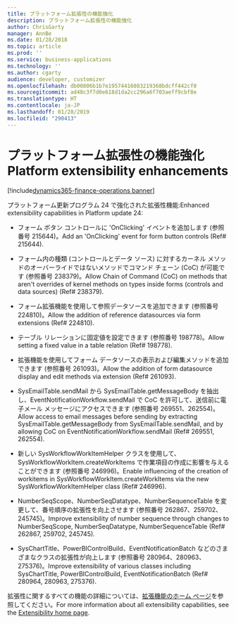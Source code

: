 ```yaml
---
title: プラットフォーム拡張性の機能強化
description: プラットフォーム拡張性の機能強化
author: ChrisGarty
manager: AnnBe
ms.date: 01/28/2018
ms.topic: article
ms.prod: ''
ms.service: business-applications
ms.technology: ''
ms.author: cgarty
audience: developer, customizer
ms.openlocfilehash: db00806b1b7e19574416083219368bdcff442cf0
ms.sourcegitcommit: ad48c3f7d0e618d1da2cc296a6f703aeff9cbf8e
ms.translationtype: HT
ms.contentlocale: ja-JP
ms.lasthandoff: 01/28/2019
ms.locfileid: "290413"
---
```

# <a name="platform-extensibility-enhancements"></a><span data-ttu-id="424d7-103">プラットフォーム拡張性の機能強化</span><span class="sxs-lookup"><span data-stu-id="424d7-103">Platform extensibility enhancements</span></span>
[!include[dynamics365-finance-operations banner](../includes/dynamics365-finance-operations.md)]

<span data-ttu-id="424d7-104">プラットフォーム更新プログラム 24 で強化された拡張性機能:</span><span class="sxs-lookup"><span data-stu-id="424d7-104">Enhanced extensibility capabilities in Platform update 24:</span></span>

- <span data-ttu-id="424d7-105">フォーム ボタン コントロールに 'OnClicking' イベントを追加します (参照番号 215644)。</span><span class="sxs-lookup"><span data-stu-id="424d7-105">Add an 'OnClicking' event for form button controls (Ref# 215644).</span></span>

- <span data-ttu-id="424d7-106">フォーム内の種類 (コントロールとデータ ソース) に対するカーネル メソッドのオーバーライドではないメソッドでコマンド チェーン (CoC) が可能です (参照番号 238379)。</span><span class="sxs-lookup"><span data-stu-id="424d7-106">Allow Chain of Command (CoC) on methods that aren't overrides of kernel methods on types inside forms (controls and data sources) (Ref# 238379).</span></span>

- <span data-ttu-id="424d7-107">フォーム拡張機能を使用して参照データソースを追加できます (参照番号 224810)。</span><span class="sxs-lookup"><span data-stu-id="424d7-107">Allow the addition of reference datasources via form extensions (Ref# 224810).</span></span>

- <span data-ttu-id="424d7-108">テーブル リレーションに固定値を設定できます (参照番号 198778)。</span><span class="sxs-lookup"><span data-stu-id="424d7-108">Allow setting a fixed value in a table relation (Ref# 198778).</span></span>

- <span data-ttu-id="424d7-109">拡張機能を使用してフォーム データソースの表示および編集メソッドを追加できます (参照番号 261093)。</span><span class="sxs-lookup"><span data-stu-id="424d7-109">Allow the addition of form datasource display and edit methods via extension (Ref# 261093).</span></span>

- <span data-ttu-id="424d7-110">SysEmailTable.sendMail から SysEmailTable.getMessageBody を抽出し、EventNotificationWorkflow.sendMail で CoC を許可して、送信前に電子メール メッセージにアクセスできます (参照番号 269551、262554)。</span><span class="sxs-lookup"><span data-stu-id="424d7-110">Allow access to email messages before sending by extracting SysEmailTable.getMessageBody from SysEmailTable.sendMail, and by allowing CoC on EventNotificationWorkflow.sendMail (Ref# 269551, 262554).</span></span>

- <span data-ttu-id="424d7-111">新しい SysWorkflowWorkItemHelper クラスを使用して、SysWorkflowWorkItem.createWorkItems で作業項目の作成に影響を与えることができます (参照番号 246996)。</span><span class="sxs-lookup"><span data-stu-id="424d7-111">Enable influencing of the creation of workitems in SysWorkflowWorkItem.createWorkItems via the new SysWorkflowWorkItemHelper class (Ref# 246996).</span></span>

- <span data-ttu-id="424d7-112">NumberSeqScope、NumberSeqDatatype、NumberSequenceTable を変更して、番号順序の拡張性を向上させます (参照番号 262867、259702、245745)。</span><span class="sxs-lookup"><span data-stu-id="424d7-112">Improve extensibility of number sequence through changes to NumberSeqScope, NumberSeqDatatype, NumberSequenceTable (Ref# 262867, 259702, 245745).</span></span>

- <span data-ttu-id="424d7-113">SysChartTitle、PowerBIControlBuild、EventNotificationBatch などのさまざまなクラスの拡張性が向上します (参照番号 280964、280963、275376)。</span><span class="sxs-lookup"><span data-stu-id="424d7-113">Improve extensibility of various classes including SysChartTitle, PowerBIControlBuild, EventNotificationBatch (Ref# 280964, 280963, 275376).</span></span>

<span data-ttu-id="424d7-114">拡張性に関するすべての機能の詳細については、[拡張機能のホーム ページ](https://docs.microsoft.com/dynamics365/unified-operations/dev-itpro/extensibility/extensibility-home-page)を参照してください。</span><span class="sxs-lookup"><span data-stu-id="424d7-114">For more information about all extensibility capabilities, see the [Extensibility home page](https://docs.microsoft.com/dynamics365/unified-operations/dev-itpro/extensibility/extensibility-home-page).</span></span>
